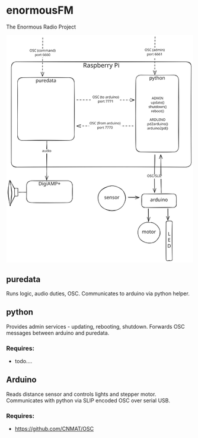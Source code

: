 # enormousFM
The Enormous Radio Project


![enormous node diagram](enormous-node.svg)


## puredata

Runs logic, audio duties, OSC.  Communicates to arduino via python helper.

## python

Provides admin services - updating, rebooting, shutdown.  Forwards OSC messages between arduino and puredata.

### Requires:
 - todo....


## Arduino

Reads distance sensor and controls lights and stepper motor.  Communicates with python via SLIP encoded OSC over serial USB.

### Requires:
- https://github.com/CNMAT/OSC